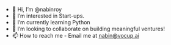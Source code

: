 - 👋 Hi, I’m @nabinroy
- 👀 I’m interested in Start-ups. 
- 🌱 I’m currently learning Python
- 💞️ I’m looking to collaborate on building meaningful ventures!
- 📫 How to reach me - Email me at nabin@vocup.ai

<!---
nabinroy/nabinroy is a ✨ special ✨ repository because its `README.md` (this file) appears on your GitHub profile.
You can click the Preview link to take a look at your changes.
--->
